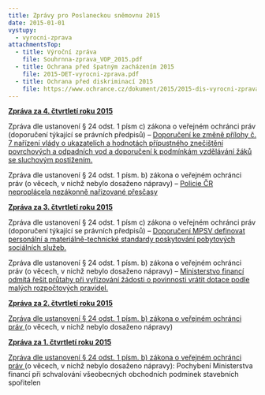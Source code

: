 ```yaml
---
title: Zprávy pro Poslaneckou sněmovnu 2015
date: 2015-01-01
vystupy:
  - vyrocni-zprava
attachmentsTop:
  - title: Výroční zpráva
    file: Souhrnna-zprava_VOP_2015.pdf
  - title: Ochrana před špatným zacházením 2015
    file: 2015-DET-vyrocni-zprava.pdf
  - title: Ochrana před diskriminací 2015
    file: https://www.ochrance.cz/dokument/2015/2015-dis-vyrocni-zprava.pdf
---
```

<p><strong><a href="2015_4_Q.pdf">Zpráva za 4. čtvrtletí roku 2015</a></strong></p>

<p>Zpráva dle ustanovení &sect;&nbsp;24&nbsp;odst.&nbsp;1&nbsp;písm c) zákona o&nbsp;veřejném ochránci práv (doporučení týkající se právních předpisů) &ndash; <a href="2015_4_Q-doporuceni.pdf">Doporučení ke změně přílohy č. 7&nbsp;nařízení vlády o ukazatelích a hodnotách přípustného znečištění povrchových a odpadních vod a doporučení k podmínkám vzdělávání žáků se sluchovým postižením.</a></p>

<p>Zpráva dle ustanovení &sect;&nbsp;24&nbsp;odst.&nbsp;1&nbsp;písm. b) zákona o&nbsp;veřejném ochránci práv (o&nbsp;věcech, v&nbsp;nichž nebylo dosaženo nápravy) &ndash; <a href="2015_4_Q-sankce.pdf">Policie ČR neproplácela&nbsp;nezákonně nařizované přesčasy</a></p>

<p><strong><a href="2015_3_Q.pdf">Zpráva za 3. čtvrtletí roku 2015</a></strong></p>

<p>Zpráva dle ustanovení &sect;&nbsp;24&nbsp;odst.&nbsp;1&nbsp;písm c) zákona o&nbsp;veřejném ochránci práv (doporučení týkající se právních předpisů) &ndash; <a href="2015_3_Q-doporuceni.pdf">Doporučení MPSV definovat personální a materiálně-technické standardy poskytování pobytových sociálních služeb.</a></p>

<p>Zpráva dle ustanovení &sect;&nbsp;24&nbsp;odst.&nbsp;1&nbsp;písm. b) zákona o&nbsp;veřejném ochránci práv (o&nbsp;věcech, v&nbsp;nichž nebylo dosaženo nápravy) &ndash; <a href="2015_3_Q-sankce.pdf">Ministerstvo financí odmítá řešit průtahy při vyřizování žádosti o povinnosti vrátit dotace podle malých rozpočtových pravidel.</a></p>

<p><strong><a href="2015_2_Q.pdf">Zpráva za 2. čtvrtletí roku 2015</a></strong></p>

<p><a href="2015_2_Q-sankce.pdf">Zpráva dle ustanovení &sect; 24 odst. 1 písm. b) zákona o veřejném ochránci práv </a> (o&nbsp;věcech, v&nbsp;nichž nebylo dosaženo nápravy)</p>

<p><strong><a href="2015_1_Q.pdf">Zpráva za 1. čtvrtletí roku 2015</a></strong></p>

<p><a href="2015_1_Q-sankce-MF.pdf">Zpráva dle ustanovení &sect; 24 odst. 1 písm. b) zákona o veřejném ochránci práv </a> (o&nbsp;věcech, v&nbsp;nichž nebylo dosaženo nápravy): Pochybení Ministerstva financí při schvalování všeobecných obchodních podmínek stavebních spořitelen</p>
